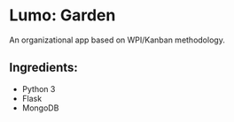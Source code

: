 Lumo: Garden
============

An organizational app based on WPI/Kanban methodology. 

Ingredients: 
-----------

- Python 3
- Flask
- MongoDB

